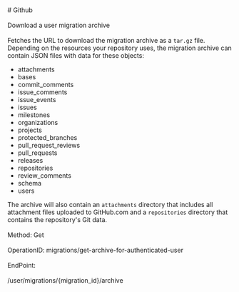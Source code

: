 <br>#     Github</br>
<br>Download a user migration archive</br>
<br>Fetches the URL to download the migration archive as a `tar.gz` file. Depending on the resources your repository uses, the migration archive can contain JSON files with data for these objects:

*   attachments
*   bases
*   commit\_comments
*   issue\_comments
*   issue\_events
*   issues
*   milestones
*   organizations
*   projects
*   protected\_branches
*   pull\_request\_reviews
*   pull\_requests
*   releases
*   repositories
*   review\_comments
*   schema
*   users

The archive will also contain an `attachments` directory that includes all attachment files uploaded to GitHub.com and a `repositories` directory that contains the repository's Git data.</br>
<br>Method: Get</br>
<br>OperationID: migrations/get-archive-for-authenticated-user</br>
<br>EndPoint:</br>
<br>/user/migrations/{migration_id}/archive</br>
